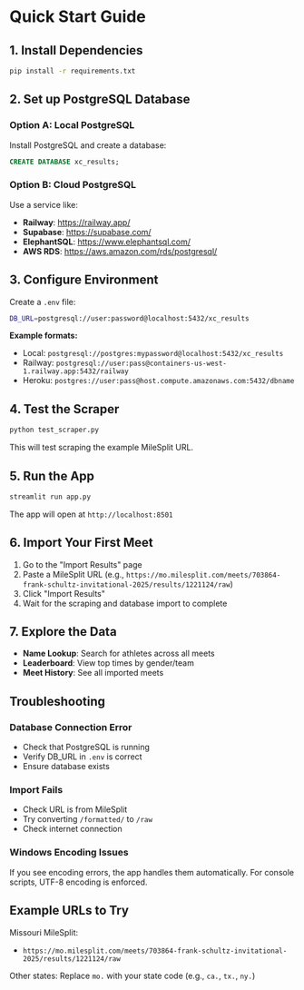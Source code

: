 # Quick Start Guide

## 1. Install Dependencies

```bash
pip install -r requirements.txt
```

## 2. Set up PostgreSQL Database

### Option A: Local PostgreSQL
Install PostgreSQL and create a database:

```sql
CREATE DATABASE xc_results;
```

### Option B: Cloud PostgreSQL
Use a service like:
- **Railway**: https://railway.app/
- **Supabase**: https://supabase.com/
- **ElephantSQL**: https://www.elephantsql.com/
- **AWS RDS**: https://aws.amazon.com/rds/postgresql/

## 3. Configure Environment

Create a `.env` file:

```bash
DB_URL=postgresql://user:password@localhost:5432/xc_results
```

**Example formats:**
- Local: `postgresql://postgres:mypassword@localhost:5432/xc_results`
- Railway: `postgresql://user:pass@containers-us-west-1.railway.app:5432/railway`
- Heroku: `postgres://user:pass@host.compute.amazonaws.com:5432/dbname`

## 4. Test the Scraper

```bash
python test_scraper.py
```

This will test scraping the example MileSplit URL.

## 5. Run the App

```bash
streamlit run app.py
```

The app will open at `http://localhost:8501`

## 6. Import Your First Meet

1. Go to the "Import Results" page
2. Paste a MileSplit URL (e.g., `https://mo.milesplit.com/meets/703864-frank-schultz-invitational-2025/results/1221124/raw`)
3. Click "Import Results"
4. Wait for the scraping and database import to complete

## 7. Explore the Data

- **Name Lookup**: Search for athletes across all meets
- **Leaderboard**: View top times by gender/team
- **Meet History**: See all imported meets

## Troubleshooting

### Database Connection Error
- Check that PostgreSQL is running
- Verify DB_URL in `.env` is correct
- Ensure database exists

### Import Fails
- Check URL is from MileSplit
- Try converting `/formatted/` to `/raw`
- Check internet connection

### Windows Encoding Issues
If you see encoding errors, the app handles them automatically. For console scripts, UTF-8 encoding is enforced.

## Example URLs to Try

Missouri MileSplit:
- `https://mo.milesplit.com/meets/703864-frank-schultz-invitational-2025/results/1221124/raw`

Other states: Replace `mo.` with your state code (e.g., `ca.`, `tx.`, `ny.`)
